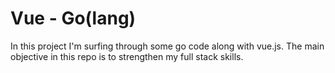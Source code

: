 # Vue - Go(lang)
In this project I'm surfing through some go code along with vue.js. The main objective in this repo is to strengthen my full stack skills.
